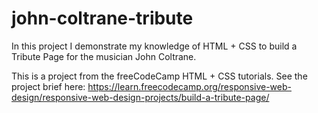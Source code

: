 # john-coltrane-tribute
In this project I demonstrate my knowledge of  HTML + CSS to build a Tribute Page for the musician John Coltrane.

This is a project from the freeCodeCamp HTML + CSS tutorials. See the project brief here: https://learn.freecodecamp.org/responsive-web-design/responsive-web-design-projects/build-a-tribute-page/
